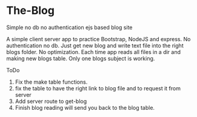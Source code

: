 # The-Blog
Simple no db no authentication ejs based blog site

A simple client server app to practice Bootstrap, NodeJS and express.
No authentication no db. Just get new blog and write text file into the right blogs folder.
No optimization. Each time app reads all files in a dir and making new blogs table.
Only one blogs subject is working.

ToDo
1. Fix the make table functions.
2. fix the table to have the right link to blog file and to request it from server
3. Add server route to get-blog
4. Finish blog reading will send you back to the blog table.

